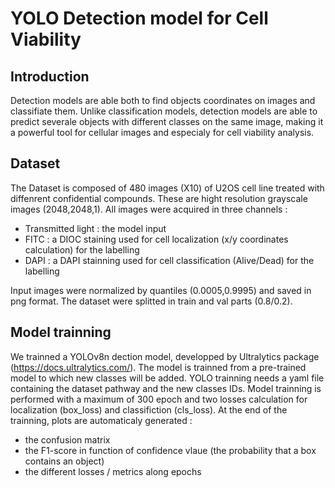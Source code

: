 # YOLO Detection model for Cell Viability

## Introduction
Detection models are able both to find objects coordinates on images and classifiate them. Unlike classification models, detection models are able to predict severale objects with different classes on the same image, making it a powerful tool for cellular images and especialy for cell viability analysis.

## Dataset
The Dataset is composed of 480 images (X10) of U2OS cell line treated with diffenrent confidential compounds. These are hight resolution grayscale images (2048,2048,1).
All images were acquired in three channels :
  - Transmitted light : the model  input
  - FITC : a DIOC staining used for cell localization (x/y coordinates calculation) for the labelling
  - DAPI : a DAPI stainning used for cell classification (Alive/Dead) for the labelling

Input images were normalized by quantiles (0.0005,0.9995) and saved in png format. The dataset were splitted in train and val parts (0.8/0.2).

## Model trainning
We trainned a YOLOv8n dection model, developped by Ultralytics package (https://docs.ultralytics.com/). The model is trainned from a pre-trained model to which new classes will be added.
YOLO trainning needs a yaml file containing the dataset pathway and the new classes IDs.
Model trainning is performed with a maximum of 300 epoch and two losses calculation for localization (box_loss) and classifiction (cls_loss).
At the end of the trainning, plots are automaticaly generated :
  - the confusion matrix
  - the F1-score in function of confidence vlaue (the probability that a box contains an object)
  - the different losses / metrics along epochs
